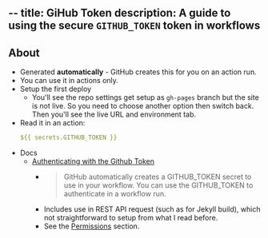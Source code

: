 --
title: GiHub Token
description: A guide to using the secure `GITHUB_TOKEN` token in workflows
---


## About

- Generated **automatically** - GitHub creates this for you on an action run.
- You can use it in actions only.
- Setup the first deploy
    - You'll see the repo settings get setup as `gh-pages` branch but the site is not live. So you need to choose another option then switch back. Then you'll see the live URL and environment tab.
- Read it in an action:
     ```yaml
     ${{ secrets.GITHUB_TOKEN }}
     ````
- Docs
    - [Authenticating with the Github Token](https://help.github.com/en/actions/configuring-and-managing-workflows/authenticating-with-the-github_token)
        - > GitHub automatically creates a GITHUB_TOKEN secret to use in your workflow. You can use the GITHUB_TOKEN to authenticate in a workflow run.
        - Includes use in REST API request (such as for Jekyll build), which not straightforward to setup from what I read before.
        - See the [Permissions](https://help.github.com/en/actions/configuring-and-managing-workflows/authenticating-with-the-github_token#permissions-for-the-github_token) section.

